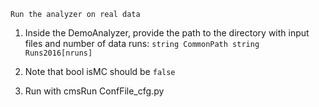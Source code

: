 `Run the analyzer on real data`

1. Inside the DemoAnalyzer, provide the path to the directory with input files and number of data runs:
`
 string CommonPath
string Runs2016[nruns]
`
2. Note that bool isMC should be  `false` 

3. Run with cmsRun ConfFile_cfg.py
